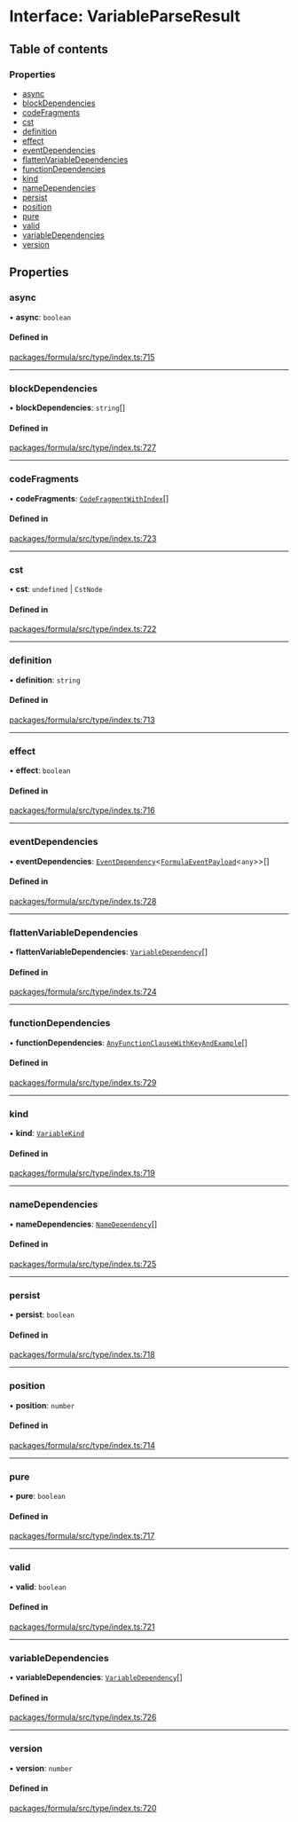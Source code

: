 # Interface: VariableParseResult

## Table of contents

### Properties

- [async](VariableParseResult.md#async)
- [blockDependencies](VariableParseResult.md#blockdependencies)
- [codeFragments](VariableParseResult.md#codefragments)
- [cst](VariableParseResult.md#cst)
- [definition](VariableParseResult.md#definition)
- [effect](VariableParseResult.md#effect)
- [eventDependencies](VariableParseResult.md#eventdependencies)
- [flattenVariableDependencies](VariableParseResult.md#flattenvariabledependencies)
- [functionDependencies](VariableParseResult.md#functiondependencies)
- [kind](VariableParseResult.md#kind)
- [nameDependencies](VariableParseResult.md#namedependencies)
- [persist](VariableParseResult.md#persist)
- [position](VariableParseResult.md#position)
- [pure](VariableParseResult.md#pure)
- [valid](VariableParseResult.md#valid)
- [variableDependencies](VariableParseResult.md#variabledependencies)
- [version](VariableParseResult.md#version)

## Properties

### <a id="async" name="async"></a> async

• **async**: `boolean`

#### Defined in

[packages/formula/src/type/index.ts:715](https://github.com/mashcard/mashcard/blob/main/packages/formula/src/type/index.ts#L715)

---

### <a id="blockdependencies" name="blockdependencies"></a> blockDependencies

• **blockDependencies**: `string`[]

#### Defined in

[packages/formula/src/type/index.ts:727](https://github.com/mashcard/mashcard/blob/main/packages/formula/src/type/index.ts#L727)

---

### <a id="codefragments" name="codefragments"></a> codeFragments

• **codeFragments**: [`CodeFragmentWithIndex`](../README.md#codefragmentwithindex)[]

#### Defined in

[packages/formula/src/type/index.ts:723](https://github.com/mashcard/mashcard/blob/main/packages/formula/src/type/index.ts#L723)

---

### <a id="cst" name="cst"></a> cst

• **cst**: `undefined` \| `CstNode`

#### Defined in

[packages/formula/src/type/index.ts:722](https://github.com/mashcard/mashcard/blob/main/packages/formula/src/type/index.ts#L722)

---

### <a id="definition" name="definition"></a> definition

• **definition**: `string`

#### Defined in

[packages/formula/src/type/index.ts:713](https://github.com/mashcard/mashcard/blob/main/packages/formula/src/type/index.ts#L713)

---

### <a id="effect" name="effect"></a> effect

• **effect**: `boolean`

#### Defined in

[packages/formula/src/type/index.ts:716](https://github.com/mashcard/mashcard/blob/main/packages/formula/src/type/index.ts#L716)

---

### <a id="eventdependencies" name="eventdependencies"></a> eventDependencies

• **eventDependencies**: [`EventDependency`](EventDependency.md)<[`FormulaEventPayload`](FormulaEventPayload.md)<`any`\>\>[]

#### Defined in

[packages/formula/src/type/index.ts:728](https://github.com/mashcard/mashcard/blob/main/packages/formula/src/type/index.ts#L728)

---

### <a id="flattenvariabledependencies" name="flattenvariabledependencies"></a> flattenVariableDependencies

• **flattenVariableDependencies**: [`VariableDependency`](VariableDependency.md)[]

#### Defined in

[packages/formula/src/type/index.ts:724](https://github.com/mashcard/mashcard/blob/main/packages/formula/src/type/index.ts#L724)

---

### <a id="functiondependencies" name="functiondependencies"></a> functionDependencies

• **functionDependencies**: [`AnyFunctionClauseWithKeyAndExample`](../README.md#anyfunctionclausewithkeyandexample)[]

#### Defined in

[packages/formula/src/type/index.ts:729](https://github.com/mashcard/mashcard/blob/main/packages/formula/src/type/index.ts#L729)

---

### <a id="kind" name="kind"></a> kind

• **kind**: [`VariableKind`](../README.md#variablekind)

#### Defined in

[packages/formula/src/type/index.ts:719](https://github.com/mashcard/mashcard/blob/main/packages/formula/src/type/index.ts#L719)

---

### <a id="namedependencies" name="namedependencies"></a> nameDependencies

• **nameDependencies**: [`NameDependency`](NameDependency.md)[]

#### Defined in

[packages/formula/src/type/index.ts:725](https://github.com/mashcard/mashcard/blob/main/packages/formula/src/type/index.ts#L725)

---

### <a id="persist" name="persist"></a> persist

• **persist**: `boolean`

#### Defined in

[packages/formula/src/type/index.ts:718](https://github.com/mashcard/mashcard/blob/main/packages/formula/src/type/index.ts#L718)

---

### <a id="position" name="position"></a> position

• **position**: `number`

#### Defined in

[packages/formula/src/type/index.ts:714](https://github.com/mashcard/mashcard/blob/main/packages/formula/src/type/index.ts#L714)

---

### <a id="pure" name="pure"></a> pure

• **pure**: `boolean`

#### Defined in

[packages/formula/src/type/index.ts:717](https://github.com/mashcard/mashcard/blob/main/packages/formula/src/type/index.ts#L717)

---

### <a id="valid" name="valid"></a> valid

• **valid**: `boolean`

#### Defined in

[packages/formula/src/type/index.ts:721](https://github.com/mashcard/mashcard/blob/main/packages/formula/src/type/index.ts#L721)

---

### <a id="variabledependencies" name="variabledependencies"></a> variableDependencies

• **variableDependencies**: [`VariableDependency`](VariableDependency.md)[]

#### Defined in

[packages/formula/src/type/index.ts:726](https://github.com/mashcard/mashcard/blob/main/packages/formula/src/type/index.ts#L726)

---

### <a id="version" name="version"></a> version

• **version**: `number`

#### Defined in

[packages/formula/src/type/index.ts:720](https://github.com/mashcard/mashcard/blob/main/packages/formula/src/type/index.ts#L720)
